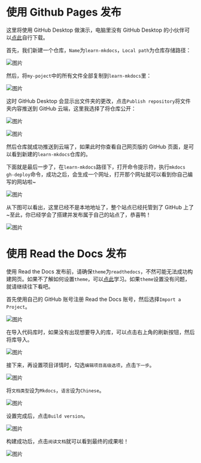 # 使用 Github Pages 发布
这里将使用 GitHub Desktop 做演示，电脑里没有 GitHub Desktop 的小伙伴可以[点此](https://desktop.github.com/)自行下载。

首先，我们新建一个仓库，`Name`为`learn-mkdocs`，`Local path`为仓库存储路径：

![图片](deploy.png)

然后，将`my-poject`中的所有文件全部复制到`learn-mkdocs`里：

![图片](deploy4.png)

这时 GitHub Desktop 会显示出文件夹的更改，点击`Publish repository`将文件夹内容推送到 GitHub 云端，这里我选择了将仓库公开：

![图片](deploy2.png)

![图片](deploy3.png)

然后仓库就成功推送到云端了，如果此时你查看自己网页版的 GitHub 页面，是可以看到新建的`learn-mkdocs`仓库的。

下面就是最后一步了，在`learn-mkdocs`路径下，打开命令提示符，执行`mkdocs gh-deploy`命令，成功之后，会生成一个网址，打开那个网址就可以看到你自己编写的网站啦~

![图片](deploy5.png)

从下图可以看出，这里已经不是本地地址了，整个站点已经托管到了 GitHub 上了~至此，你已经学会了搭建并发布属于自己的站点了，恭喜鸭！

![图片](deploy6.png)

# 使用 Read the Docs 发布


使用 Read the Docs 发布前，请确保`theme`为`readthedocs`，不然可能无法成功构建网页。如果不了解如何设置`theme`，可以[点此](../MkDocs%20进阶操作/主题配置.md)学习。如果`theme`设置没有问题，就请继续往下看吧。

首先使用自己的 GitHub 账号注册 Read the Docs 账号，然后选择`Import a Project`。

![图片](rtd.png)

在导入代码库时，如果没有出现想要导入的库，可以点击右上角的刷新按钮，然后将库导入。

![图片](rtd2.png)

接下来，再设置项目详情时，勾选`编辑项目高级选项`，点击`下一步`。

![图片](rtd3.png)

将`文档类型`设为`Mkdocs`，`语言`设为`Chinese`。

![图片](rtd8.png)

设置完成后，点击`Build version`。

![图片](rtd4.png)

构建成功后，点击`阅读文档`就可以看到最终的成果啦！

![图片](rtd9.png)
